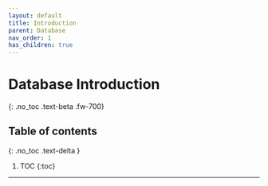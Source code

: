 ```yaml
---
layout: default
title: Introduction
parent: Database
nav_order: 1
has_children: true
---
```


# Database Introduction
{: .no_toc .text-beta .fw-700}

## Table of contents
{: .no_toc .text-delta }

1. TOC
{:toc}

---
